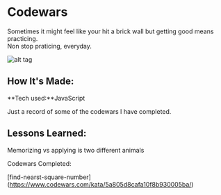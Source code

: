 # Codewars

Sometimes it might feel like your hit a brick wall but getting good means practicing. 
</br>Non stop praticing, everyday. 



![alt tag](https://media.giphy.com/media/J0nJNHnnukpJm/giphy.gif)

## How It's Made:

**Tech used:**JavaScript

Just a record of some of the codewars I have completed.

## Lessons Learned:

Memorizing vs applying is two different animals

Codewars Completed:

[find-nearst-square-number] (https://www.codewars.com/kata/5a805d8cafa10f8b930005ba/)

